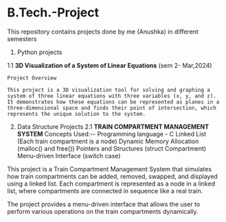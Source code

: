 # B.Tech.-Project
This repository contains projects done by me (Anushka) in different semesters


1. Python projects

1.1 **3D Visualization of a System of Linear Equations** (sem 2- Mar,2024)

    Project Overview
    
    This project is a 3D visualization tool for solving and graphing a system of three linear equations with three variables (x, y, and z). 
    It demonstrates how these equations can be represented as planes in a three-dimensional space and finds their point of intersection, which represents the unique solution to the system.

2. Data Structure Projects 
2.1 **TRAIN COMPARTMENT MANAGEMENT SYSTEM**
   Concepts Used:--
   Programming language - C
    Linked List (Each train compartment is a node)
    Dynamic Memory Allocation (malloc() and free())
    Pointers and Structures (struct Compartment)
    Menu-driven Interface (switch case)

This project is a Train Compartment Management System that simulates how train compartments can be added, removed, swapped, and displayed using a linked list. Each compartment is represented as a node in a linked list, where compartments are connected in sequence like a real train.

The project provides a menu-driven interface that allows the user to perform various operations on the train compartments dynamically.
